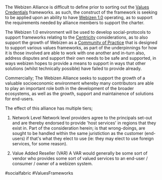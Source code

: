 The Webizen Alliance is difficult to define prior to sorting out the [Values Credentials](Values%20Credentials.md) frameworks.  as such, the construct of the framework is seeking to be applied upon an ability to have [Webizen 1.0](Webizen%201.0.md) operating, as to support the requirements needed by alliance members to support the charter.

The Webizen 1.0 environment will be used to develop social-protocols to support frameworks relating to the [Centricity](Centricity.md) considerations, as to also support the growth of Webizen as a [Community of Practice](Community%20of%20Practice.md) that is designed to support various values frameworks, as part of the underpinnings for how it is those involved are able to work with one another and in-turn also, address disputes and support their own needs to be safe and supported, in ways webizen hopes to provide a means to support in ways that other solutions (whilst technically possible) have failed to provide already.  

Commercially; The Webizen Alliance seeks to support the growth of a valuable socioeconomic environment whereby many contributors are able to play an important role both in the development of the broader ecosystems, as well as the growth, support and maintainence of solutions for end-users.  

The effect of this alliance has multiple tiers;

1. Network Level
    Network level providers agree to the principals set-out and are thereby endorsed to provide 'host services' in regions that they exist in.  Part of the consideration herein; is that wrong-doings, are sought to be handled within the same juristiction as the customer (end-users) if that's what they elect to use (ie: they may elect to use foreign services, for some reason).

2. Value Added Reseller (VAR)
	A VAR would generally be some sort of vendor who provides some sort of valued services to an end-user / consumer / owner of a webizen system.

#socialfabric #ValuesFrameworks